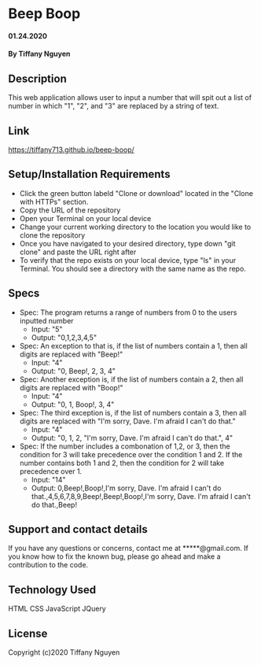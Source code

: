 # Beep Boop
#### 01.24.2020
#### By Tiffany Nguyen
## Description
This web application allows user to input a number that will spit out a list of number in which "1", "2", and "3" are replaced by a string of text.

## Link
https://tiffany713.github.io/beep-boop/

## Setup/Installation Requirements
* Click the green button labeld "Clone or download" located in the "Clone with HTTPs" section.
* Copy the URL of the repository
* Open your Terminal on your local device
* Change your current working directory to the location you would like to clone the repository
* Once you have navigated to your desired directory, type down "git clone" and paste the URL right after
* To verify that the repo exists on your local device, type "ls" in your Terminal. You should see a directory with the same name as the repo.

## Specs
* Spec: The program returns a range of numbers from 0 to the users inputted number
    * Input: "5"
    * Output: "0,1,2,3,4,5"
* Spec: An exception to that is, if the list of numbers contain a 1, then all digits are replaced with "Beep!"
    * Input: "4"
    * Output: "0, Beep!, 2, 3, 4"
* Spec: Another exception is, if the list of numbers contain a 2, then all digits are replaced with "Boop!"
    * Input: "4"
    * Output: "0, 1, Boop!, 3, 4"
* Spec: The third exception is, if the list of numbers contain a 3, then all digits are replaced with "I'm sorry, Dave. I'm afraid I can't do that."
    * Input: "4"
    * Output: "0, 1, 2, "I'm sorry, Dave. I'm afraid I can't do that.", 4"
* Spec: If the number includes a combonation of 1,2, or 3, then the condition for 3 will take precedence over the condition 1 and 2. If the number contains both 1 and 2, then the condition for 2 will take precedence over 1.
    * Input: "14"
    * Output: 0,Beep!,Boop!,I'm sorry, Dave. I'm afraid I can't do that.,4,5,6,7,8,9,Beep!,Beep!,Boop!,I'm sorry, Dave. I'm afraid I can't do that.,Beep!

## Support and contact details
If you have any questions or concerns, contact me at *****@gmail.com. If you know how to fix the known bug, please go ahead and make a contribution to the code.

## Technology Used
HTML CSS JavaScript JQuery

## License
Copyright (c)2020 Tiffany Nguyen